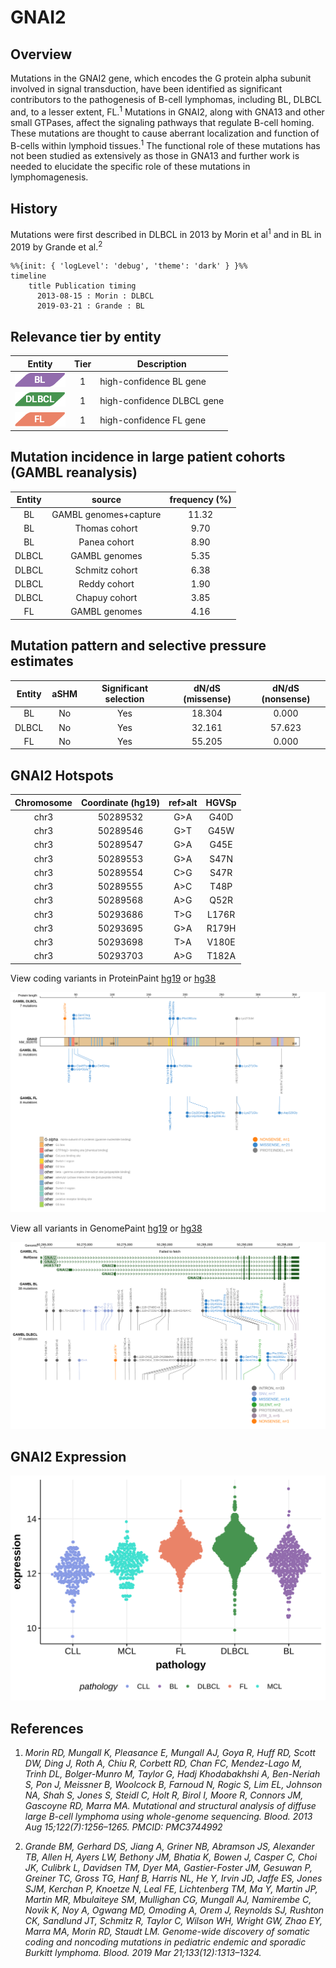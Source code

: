 # GNAI2
## Overview
Mutations in the GNAI2 gene, which encodes the G protein alpha subunit involved in signal transduction, have been identified as significant contributors to the pathogenesis of B-cell lymphomas, including BL, DLBCL and, to a lesser extent, FL.<sup>1</sup> Mutations in GNAI2, along with GNA13 and other small GTPases, affect the signaling pathways that regulate B-cell homing. These mutations are thought to cause aberrant localization and function of B-cells within lymphoid tissues.<sup>1</sup> The functional role of these mutations has not been studied as extensively as those in GNA13 and further work is needed to elucidate the specific role of these mutations in lymphomagenesis. 

## History
Mutations were first described in DLBCL in 2013 by Morin et al<sup>1</sup> and in BL in 2019 by Grande et al.<sup>2</sup>

```mermaid
%%{init: { 'logLevel': 'debug', 'theme': 'dark' } }%%
timeline
    title Publication timing
      2013-08-15 : Morin : DLBCL
      2019-03-21 : Grande : BL
```
## Relevance tier by entity

|Entity|Tier|Description               |
|:------:|:----:|--------------------------|
|![BL](images/icons/BL_tier1.png)    |1   |high-confidence BL gene   |
|![DLBCL](images/icons/DLBCL_tier1.png) |1   |high-confidence DLBCL gene|
|![FL](images/icons/FL_tier1.png)    |1   |high-confidence FL gene   |

## Mutation incidence in large patient cohorts (GAMBL reanalysis)

|Entity|source               |frequency (%)|
|:------:|:---------------------:|:-------------:|
|BL    |GAMBL genomes+capture|11.32        |
|BL    |Thomas cohort        | 9.70        |
|BL    |Panea cohort         | 8.90        |
|DLBCL |GAMBL genomes        | 5.35        |
|DLBCL |Schmitz cohort       | 6.38        |
|DLBCL |Reddy cohort         | 1.90        |
|DLBCL |Chapuy cohort        | 3.85        |
|FL    |GAMBL genomes        | 4.16        |

## Mutation pattern and selective pressure estimates

|Entity|aSHM|Significant selection|dN/dS (missense)|dN/dS (nonsense)|
|:------:|:----:|:---------------------:|:----------------:|:----------------:|
|BL    |No  |Yes                  |18.304          | 0.000          |
|DLBCL |No  |Yes                  |32.161          |57.623          |
|FL    |No  |Yes                  |55.205          | 0.000          |


 ## GNAI2 Hotspots

| Chromosome |Coordinate (hg19) | ref>alt | HGVSp | 
 | :---:| :---: | :--: | :---: |
| chr3 | 50289532 | G>A | G40D |
| chr3 | 50289546 | G>T | G45W |
| chr3 | 50289547 | G>A | G45E |
| chr3 | 50289553 | G>A | S47N |
| chr3 | 50289554 | C>G | S47R |
| chr3 | 50289555 | A>C | T48P |
| chr3 | 50289568 | A>G | Q52R |
| chr3 | 50293686 | T>G | L176R |
| chr3 | 50293695 | G>A | R179H |
| chr3 | 50293698 | T>A | V180E |
| chr3 | 50293703 | A>G | T182A |

View coding variants in ProteinPaint [hg19](https://morinlab.github.io/LLMPP/GAMBL/GNAI2_protein.html)  or [hg38](https://morinlab.github.io/LLMPP/GAMBL/GNAI2_protein_hg38.html)

![image](images/proteinpaint/GNAI2_NM_002070.svg)

View all variants in GenomePaint [hg19](https://morinlab.github.io/LLMPP/GAMBL/GNAI2.html)  or [hg38](https://morinlab.github.io/LLMPP/GAMBL/GNAI2_hg38.html)

![image](images/proteinpaint/GNAI2.svg)

## GNAI2 Expression
![image](images/gene_expression/GNAI2_by_pathology.svg)

## References
1.  *Morin RD, Mungall K, Pleasance E, Mungall AJ, Goya R, Huff RD, Scott DW, Ding J, Roth A, Chiu R, Corbett RD, Chan FC, Mendez-Lago M, Trinh DL, Bolger-Munro M, Taylor G, Hadj Khodabakhshi A, Ben-Neriah S, Pon J, Meissner B, Woolcock B, Farnoud N, Rogic S, Lim EL, Johnson NA, Shah S, Jones S, Steidl C, Holt R, Birol I, Moore R, Connors JM, Gascoyne RD, Marra MA. Mutational and structural analysis of diffuse large B-cell lymphoma using whole-genome sequencing. Blood. 2013 Aug 15;122(7):1256–1265. PMCID: PMC3744992*

2.  *Grande BM, Gerhard DS, Jiang A, Griner NB, Abramson JS, Alexander TB, Allen H, Ayers LW, Bethony JM, Bhatia K, Bowen J, Casper C, Choi JK, Culibrk L, Davidsen TM, Dyer MA, Gastier-Foster JM, Gesuwan P, Greiner TC, Gross TG, Hanf B, Harris NL, He Y, Irvin JD, Jaffe ES, Jones SJM, Kerchan P, Knoetze N, Leal FE, Lichtenberg TM, Ma Y, Martin JP, Martin MR, Mbulaiteye SM, Mullighan CG, Mungall AJ, Namirembe C, Novik K, Noy A, Ogwang MD, Omoding A, Orem J, Reynolds SJ, Rushton CK, Sandlund JT, Schmitz R, Taylor C, Wilson WH, Wright GW, Zhao EY, Marra MA, Morin RD, Staudt LM. Genome-wide discovery of somatic coding and noncoding mutations in pediatric endemic and sporadic Burkitt lymphoma. Blood. 2019 Mar 21;133(12):1313–1324.* 

<!-- ORIGIN: morinMutationalStructuralAnalysis2013 -->
<!-- DLBCL: morinMutationalStructuralAnalysis2013 -->
<!-- BL: grandeGenomewideDiscoverySomatic2019 -->

